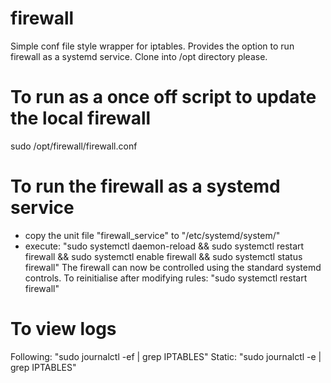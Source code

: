 # firewall
Simple conf file style wrapper for iptables. Provides the option to run firewall as a systemd service.
Clone into /opt directory please.

# To run as a once off script to update the local firewall
sudo /opt/firewall/firewall.conf

# To run the firewall as a systemd service 
- copy the unit file "firewall_service" to "/etc/systemd/system/"
- execute: 
"sudo systemctl daemon-reload && sudo systemctl restart firewall && sudo systemctl enable firewall && sudo systemctl status firewall"
The firewall can now be controlled using the standard systemd controls. 
To reinitialise after modifying rules: "sudo systemctl restart firewall" 

# To view logs
Following: "sudo journalctl -ef | grep IPTABLES"
Static: "sudo journalctl -e | grep IPTABLES"
